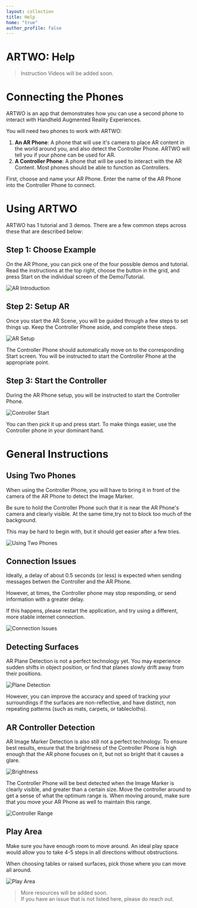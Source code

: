 ```yaml
---
layout: collection
title: Help
home: "true"
author_profile: false
---
```


# ARTWO: Help

> Instruction Videos will be added soon.

# Connecting the Phones

ARTWO is an app that demonstrates how you can use a second phone to interact with Handheld Augmented Reality Experiences. 

You will need two phones to work with ARTWO:  
1. **An AR Phone**: A phone that will use it's camera to place AR content in the world around you, and also detect the Controller Phone. ARTWO will tell you if your phone can be used for AR.  
2. **A Controller Phone**: A phone that will be used to interact with the AR Content. Most phones should be able to function as Controllers.

First, choose and name your AR Phone. Enter the name of the AR Phone into the Controller Phone to connect.

# Using ARTWO
ARTWO has 1 tutorial and 3 demos. There are a few common steps across these that are described below:

## Step 1: Choose Example
On the AR Phone, you can pick one of the four possible demos and tutorial. Read the instructions at the top right, choose the button in the grid, and press Start on the individual screen of the Demo/Tutorial.

![AR Introduction]({{site.baseurl}}\media\artwo\arintro.png)

## Step 2: Setup AR

Once you start the AR Scene, you will be guided through a few steps to set things up. Keep the Controller Phone aside, and complete these steps.

![AR Setup]({{site.baseurl}}\media\artwo\arsetup.png)

The Controller Phone should automatically move on to the corresponding Start screen. You will be instructed to start the Controller Phone at the appropriate point.


## Step 3: Start the Controller

During the AR Phone setup, you will be instructed to start the Controller Phone.

![Controller Start]({{site.baseurl}}\media\artwo\ControllerModeScreen.png)

You can then pick it up and press start. To make things easier, use the Controller phone in your dominant hand.

# General Instructions

## Using Two Phones

When using the Controller Phone, you will have to bring it in front of the camera of the AR Phone to detect the Image Marker.  

Be sure to hold the Controller Phone such that it is near the AR Phone's camera and clearly visible. At the same time,try not to block too much of the background. 

This may be hard to begin with, but it should get easier after a few tries.

![Using Two Phones]({{site.baseurl}}\media\artwo\inview2.png)

## Connection Issues

Ideally, a delay of about 0.5 seconds (or less) is expected when sending messages betwen the Controller and the AR Phone.

However, at times, the Controller phone may stop responding, or send information with a greater delay.

If this happens, please restart the application, and try using a different, more stable internet connection.

![Connection Issues]({{site.baseurl}}\media\artwo\connection.png)


## Detecting Surfaces

AR Plane Detection is not a perfect technology yet. You may experience sudden shifts in object position, or find that planes slowly drift away from their positions.

![Plane Detection]({{site.baseurl}}\media\artwo\planedetection.png)

However, you can improve the accuracy and speed of tracking your surroundings if the surfaces are non-reflective, and have distinct, non repeating patterns (such as mats, carpets, or tablecloths).

## AR Controller Detection

AR Image Marker Detection is also still not a perfect technology. To ensure best results, ensure that the brightness of the Controller Phone is high enough that the AR phone focuses on it, but not so bright that it causes a glare.

![Brightness]({{site.baseurl}}\media\artwo\brightness.png)


The Controller Phone will be best detected when the Image Marker is clearly visible, and greater than a certain size. Move the controller around to get a sense of what the optimum range is. When moving around, make sure that you move your AR Phone as well to maintain this range.

![Controller Range]({{site.baseurl}}\media\artwo\controllerrange.png)


## Play Area

Make sure you have enough room to move around. An ideal play space would allow you to take 4-5 steps in all directions without obstructions.

When choosing tables or raised surfaces, pick those where you can move all around. 

![Play Area]({{site.baseurl}}\media\artwo\playarea.png)


> More resources will be added soon.  
> If you have an issue that is not listed here, please do reach out.
